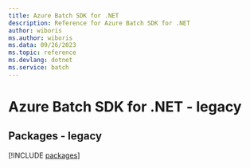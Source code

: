 ```yaml
---
title: Azure Batch SDK for .NET
description: Reference for Azure Batch SDK for .NET
author: wiboris
ms.author: wiboris
ms.data: 09/26/2023
ms.topic: reference
ms.devlang: dotnet
ms.service: batch
---
```

# Azure Batch SDK for .NET - legacy
## Packages - legacy
[!INCLUDE [packages](batch-index.md)]